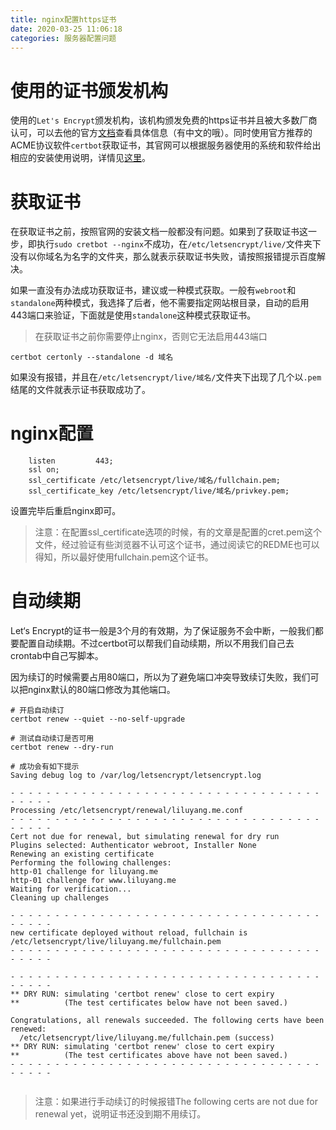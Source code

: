 ```yaml
---
title: nginx配置https证书
date: 2020-03-25 11:06:18
categories: 服务器配置问题
---
```


# 使用的证书颁发机构

使用的`Let's Encrypt`颁发机构，该机构颁发免费的https证书并且被大多数厂商认可，可以去他的官方[文档](https://letsencrypt.org/)查看具体信息（有中文的哦）。同时使用官方推荐的ACME协议软件`certbot`获取证书，其官网可以根据服务器使用的系统和软件给出相应的安装使用说明，详情见[这里](https://certbot.eff.org/)。

# 获取证书

在获取证书之前，按照官网的安装文档一般都没有问题。如果到了获取证书这一步，即执行`sudo cretbot --nginx`不成功，在`/etc/letsencrypt/live/`文件夹下没有以你域名为名字的文件夹，那么就表示获取证书失败，请按照报错提示百度解决。

如果一直没有办法成功获取证书，建议或一种模式获取。一般有`webroot`和`standalone`两种模式，我选择了后者，他不需要指定网站根目录，自动的启用443端口来验证，下面就是使用`standalone`这种模式获取证书。

> 在获取证书之前你需要停止nginx，否则它无法启用443端口

```shell
certbot certonly --standalone -d 域名
```

如果没有报错，并且在`/etc/letsencrypt/live/域名/`文件夹下出现了几个以`.pem`结尾的文件就表示证书获取成功了。

# nginx配置

```shell
    listen         443;
    ssl on;
    ssl_certificate /etc/letsencrypt/live/域名/fullchain.pem;
    ssl_certificate_key /etc/letsencrypt/live/域名/privkey.pem;
```

设置完毕后重启nginx即可。

> 注意：在配置ssl_certificate选项的时候，有的文章是配置的cret.pem这个文件，经过验证有些浏览器不认可这个证书，通过阅读它的REDME也可以得知，所以最好使用fullchain.pem这个证书。

# 自动续期

Let‘s Encrypt的证书一般是3个月的有效期，为了保证服务不会中断，一般我们都要配置自动续期。不过certbot可以帮我们自动续期，所以不用我们自己去crontab中自己写脚本。

因为续订的时候需要占用80端口，所以为了避免端口冲突导致续订失败，我们可以把nginx默认的80端口修改为其他端口。

```shell
# 开启自动续订
certbot renew --quiet --no-self-upgrade

# 测试自动续订是否可用
certbot renew --dry-run

# 成功会有如下提示
Saving debug log to /var/log/letsencrypt/letsencrypt.log

- - - - - - - - - - - - - - - - - - - - - - - - - - - - - - - - - - - - - - - -
Processing /etc/letsencrypt/renewal/liluyang.me.conf
- - - - - - - - - - - - - - - - - - - - - - - - - - - - - - - - - - - - - - - -
Cert not due for renewal, but simulating renewal for dry run
Plugins selected: Authenticator webroot, Installer None
Renewing an existing certificate
Performing the following challenges:
http-01 challenge for liluyang.me
http-01 challenge for www.liluyang.me
Waiting for verification...
Cleaning up challenges

- - - - - - - - - - - - - - - - - - - - - - - - - - - - - - - - - - - - - - - -
new certificate deployed without reload, fullchain is
/etc/letsencrypt/live/liluyang.me/fullchain.pem
- - - - - - - - - - - - - - - - - - - - - - - - - - - - - - - - - - - - - - - -

- - - - - - - - - - - - - - - - - - - - - - - - - - - - - - - - - - - - - - - -
** DRY RUN: simulating 'certbot renew' close to cert expiry
**          (The test certificates below have not been saved.)

Congratulations, all renewals succeeded. The following certs have been renewed:
  /etc/letsencrypt/live/liluyang.me/fullchain.pem (success)
** DRY RUN: simulating 'certbot renew' close to cert expiry
**          (The test certificates above have not been saved.)
- - - - - - - - - - - - - - - - - - - - - - - - - - - - - - - - - - - - - - - -


```

>注意：如果进行手动续订的时候报错The following certs are not due for renewal yet，说明证书还没到期不用续订。
